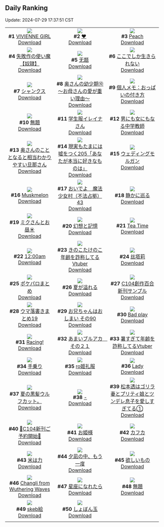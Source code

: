 ## Daily Ranking
Update: 2024-07-29 17:37:51 CST

|      |      |      |
| :----: | :----: | :----: |
| ![](https://i.pixiv.re/c/240x480/img-master/img/2024/07/27/00/00/07/120910320_p0_master1200.jpg)<br>**#1** [VIVIENNE GIRL](https://www.pixiv.net/artworks/120910320)<br>[Download](https://i.pixiv.re/img-original/img/2024/07/27/00/00/07/120910320_p0.png) | ![](https://i.pixiv.re/c/240x480/img-master/img/2024/07/27/00/00/58/120910514_p0_master1200.jpg)<br>**#2** [❤](https://www.pixiv.net/artworks/120910514)<br>[Download](https://i.pixiv.re/img-original/img/2024/07/27/00/00/58/120910514_p0.png) | ![](https://i.pixiv.re/c/240x480/img-master/img/2024/07/27/00/00/43/120910463_p0_master1200.jpg)<br>**#3** [Peach](https://www.pixiv.net/artworks/120910463)<br>[Download](https://i.pixiv.re/img-original/img/2024/07/27/00/00/43/120910463_p0.jpg) |
| ![](https://i.pixiv.re/c/240x480/img-master/img/2024/07/27/19/48/15/120921558_p0_master1200.jpg)<br>**#4** [失敗作の使い魔【奴隷】](https://www.pixiv.net/artworks/120921558)<br>[Download](https://i.pixiv.re/img-original/img/2024/07/27/19/48/15/120921558_p0.png) | ![](https://i.pixiv.re/c/240x480/img-master/img/2024/07/27/11/28/48/120921986_p0_master1200.jpg)<br>**#5** [无题](https://www.pixiv.net/artworks/120921986)<br>[Download](https://i.pixiv.re/img-original/img/2024/07/27/11/28/48/120921986_p0.jpg) | ![](https://i.pixiv.re/c/240x480/img-master/img/2024/07/27/17/03/39/120928838_p0_master1200.jpg)<br>**#6** [ここでしか生きられない](https://www.pixiv.net/artworks/120928838)<br>[Download](https://i.pixiv.re/img-original/img/2024/07/27/17/03/39/120928838_p0.jpg) |
| ![](https://i.pixiv.re/c/240x480/img-master/img/2024/07/28/00/00/23/120941642_p0_master1200.jpg)<br>**#7** [シャンクス](https://www.pixiv.net/artworks/120941642)<br>[Download](https://i.pixiv.re/img-original/img/2024/07/28/00/00/23/120941642_p0.jpg) | ![](https://i.pixiv.re/c/240x480/img-master/img/2024/07/27/00/06/47/120910942_p0_master1200.jpg)<br>**#8** [奥さんの幼少期⑩～お母さんの愛が重い理由～](https://www.pixiv.net/artworks/120910942)<br>[Download](https://i.pixiv.re/img-original/img/2024/07/27/00/06/47/120910942_p0.jpg) | ![](https://i.pixiv.re/c/240x480/img-master/img/2024/07/27/06/00/19/120917099_p0_master1200.jpg)<br>**#9** [個人メモ：おっぱいの付き方](https://www.pixiv.net/artworks/120917099)<br>[Download](https://i.pixiv.re/img-original/img/2024/07/27/06/00/19/120917099_p0.jpg) |
| ![](https://i.pixiv.re/c/240x480/img-master/img/2024/07/28/10/33/54/120952210_p0_master1200.jpg)<br>**#10** [無題](https://www.pixiv.net/artworks/120952210)<br>[Download](https://i.pixiv.re/img-original/img/2024/07/28/10/33/54/120952210_p0.png) | ![](https://i.pixiv.re/c/240x480/img-master/img/2024/07/27/00/00/07/120910319_p0_master1200.jpg)<br>**#11** [学生服イレイナさん](https://www.pixiv.net/artworks/120910319)<br>[Download](https://i.pixiv.re/img-original/img/2024/07/27/00/00/07/120910319_p0.png) | ![](https://i.pixiv.re/c/240x480/img-master/img/2024/07/28/00/00/39/120941711_p0_master1200.jpg)<br>**#12** [男にも女にもなる中学教師](https://www.pixiv.net/artworks/120941711)<br>[Download](https://i.pixiv.re/img-original/img/2024/07/28/00/00/39/120941711_p0.jpg) |
| ![](https://i.pixiv.re/c/240x480/img-master/img/2024/07/28/00/07/31/120942198_p0_master1200.jpg)<br>**#13** [奥さんのこととなると相当わかりやすい旦那さん](https://www.pixiv.net/artworks/120942198)<br>[Download](https://i.pixiv.re/img-original/img/2024/07/28/00/07/31/120942198_p0.jpg) | ![](https://i.pixiv.re/c/240x480/img-master/img/2024/07/28/18/00/15/120962400_p0_master1200.jpg)<br>**#14** [現実もたまには嘘をつく205「あなたが本当に好きなものは」](https://www.pixiv.net/artworks/120962400)<br>[Download](https://i.pixiv.re/img-original/img/2024/07/28/18/00/15/120962400_p0.jpg) | ![](https://i.pixiv.re/c/240x480/img-master/img/2024/07/28/00/00/33/120941692_p0_master1200.jpg)<br>**#15** [ウェディングモルガン](https://www.pixiv.net/artworks/120941692)<br>[Download](https://i.pixiv.re/img-original/img/2024/07/28/00/00/33/120941692_p0.jpg) |
| ![](https://i.pixiv.re/c/240x480/img-master/img/2024/07/28/00/00/35/120941694_p0_master1200.jpg)<br>**#16** [Muskmelon](https://www.pixiv.net/artworks/120941694)<br>[Download](https://i.pixiv.re/img-original/img/2024/07/28/00/00/35/120941694_p0.jpg) | ![](https://i.pixiv.re/c/240x480/img-master/img/2024/07/27/21/50/58/120933918_p0_master1200.jpg)<br>**#17** [おいでよ　魔法少女村（不法占拠）43](https://www.pixiv.net/artworks/120933918)<br>[Download](https://i.pixiv.re/img-original/img/2024/07/27/21/50/58/120933918_p0.png) | ![](https://i.pixiv.re/c/240x480/img-master/img/2024/07/27/00/00/10/120910333_p0_master1200.jpg)<br>**#18** [静かに巡る](https://www.pixiv.net/artworks/120910333)<br>[Download](https://i.pixiv.re/img-original/img/2024/07/27/00/00/10/120910333_p0.png) |
| ![](https://i.pixiv.re/c/240x480/img-master/img/2024/07/27/18/00/18/120930262_p0_master1200.jpg)<br>**#19** [ミクさんとお昼☀️](https://www.pixiv.net/artworks/120930262)<br>[Download](https://i.pixiv.re/img-original/img/2024/07/27/18/00/18/120930262_p0.png) | ![](https://i.pixiv.re/c/240x480/img-master/img/2024/07/27/00/04/44/120910840_p0_master1200.jpg)<br>**#20** [幻想と記憶](https://www.pixiv.net/artworks/120910840)<br>[Download](https://i.pixiv.re/img-original/img/2024/07/27/00/04/44/120910840_p0.jpg) | ![](https://i.pixiv.re/c/240x480/img-master/img/2024/07/28/00/00/43/120941718_p0_master1200.jpg)<br>**#21** [Tea Time](https://www.pixiv.net/artworks/120941718)<br>[Download](https://i.pixiv.re/img-original/img/2024/07/28/00/00/43/120941718_p0.jpg) |
| ![](https://i.pixiv.re/c/240x480/img-master/img/2024/07/27/15/59/09/120927410_p0_master1200.jpg)<br>**#22** [12:00am](https://www.pixiv.net/artworks/120927410)<br>[Download](https://i.pixiv.re/img-original/img/2024/07/27/15/59/09/120927410_p0.png) | ![](https://i.pixiv.re/c/240x480/img-master/img/2024/07/27/21/16/03/120936035_p0_master1200.jpg)<br>**#23** [きのこたけのこ年齢を詐称してるVtuber](https://www.pixiv.net/artworks/120936035)<br>[Download](https://i.pixiv.re/img-original/img/2024/07/27/21/16/03/120936035_p0.png) | ![](https://i.pixiv.re/c/240x480/img-master/img/2024/07/27/23/27/12/120940509_p0_master1200.jpg)<br>**#24** [丝塔莉](https://www.pixiv.net/artworks/120940509)<br>[Download](https://i.pixiv.re/img-original/img/2024/07/27/23/27/12/120940509_p0.jpg) |
| ![](https://i.pixiv.re/c/240x480/img-master/img/2024/07/28/21/56/45/120970334_p0_master1200.jpg)<br>**#25** [ポケパロまとめ](https://www.pixiv.net/artworks/120970334)<br>[Download](https://i.pixiv.re/img-original/img/2024/07/28/21/56/45/120970334_p0.jpg) | ![](https://i.pixiv.re/c/240x480/img-master/img/2024/07/27/00/01/01/120910524_p0_master1200.jpg)<br>**#26** [夏が溢れる](https://www.pixiv.net/artworks/120910524)<br>[Download](https://i.pixiv.re/img-original/img/2024/07/27/00/01/01/120910524_p0.jpg) | ![](https://i.pixiv.re/c/240x480/img-master/img/2024/07/27/00/18/26/120911416_p0_master1200.jpg)<br>**#27** [C104創作百合新刊サンプル](https://www.pixiv.net/artworks/120911416)<br>[Download](https://i.pixiv.re/img-original/img/2024/07/27/00/18/26/120911416_p0.jpg) |
| ![](https://i.pixiv.re/c/240x480/img-master/img/2024/07/27/23/00/56/120939663_p0_master1200.jpg)<br>**#28** [ウマ落書きまとめ19](https://www.pixiv.net/artworks/120939663)<br>[Download](https://i.pixiv.re/img-original/img/2024/07/27/23/00/56/120939663_p0.jpg) | ![](https://i.pixiv.re/c/240x480/img-master/img/2024/07/27/12/00/54/120922681_p0_master1200.jpg)<br>**#29** [お兄ちゃんはおしまい その90](https://www.pixiv.net/artworks/120922681)<br>[Download](https://i.pixiv.re/img-original/img/2024/07/27/12/00/54/120922681_p0.png) | ![](https://i.pixiv.re/c/240x480/img-master/img/2024/07/27/00/00/33/120910430_p0_master1200.jpg)<br>**#30** [Bad play](https://www.pixiv.net/artworks/120910430)<br>[Download](https://i.pixiv.re/img-original/img/2024/07/27/00/00/33/120910430_p0.jpg) |
| ![](https://i.pixiv.re/c/240x480/img-master/img/2024/07/28/01/12/16/120944193_p0_master1200.jpg)<br>**#31** [Racing!](https://www.pixiv.net/artworks/120944193)<br>[Download](https://i.pixiv.re/img-original/img/2024/07/28/01/12/16/120944193_p0.png) | ![](https://i.pixiv.re/c/240x480/img-master/img/2024/07/27/00/00/21/120910390_p0_master1200.jpg)<br>**#32** [あまいブルアカ　その２１](https://www.pixiv.net/artworks/120910390)<br>[Download](https://i.pixiv.re/img-original/img/2024/07/27/00/00/21/120910390_p0.png) | ![](https://i.pixiv.re/c/240x480/img-master/img/2024/07/28/20/03/50/120966173_p0_master1200.jpg)<br>**#33** [暑すぎて年齢を詐称してるVtuber](https://www.pixiv.net/artworks/120966173)<br>[Download](https://i.pixiv.re/img-original/img/2024/07/28/20/03/50/120966173_p0.png) |
| ![](https://i.pixiv.re/c/240x480/img-master/img/2024/07/27/00/05/09/120910860_p0_master1200.jpg)<br>**#34** [手乗り](https://www.pixiv.net/artworks/120910860)<br>[Download](https://i.pixiv.re/img-original/img/2024/07/27/00/05/09/120910860_p0.jpg) | ![](https://i.pixiv.re/c/240x480/img-master/img/2024/07/27/16/33/26/120928159_p0_master1200.jpg)<br>**#35** [ro姬礼服](https://www.pixiv.net/artworks/120928159)<br>[Download](https://i.pixiv.re/img-original/img/2024/07/27/16/33/26/120928159_p0.jpg) | ![](https://i.pixiv.re/c/240x480/img-master/img/2024/07/28/13/50/55/120956421_p0_master1200.jpg)<br>**#36** [Lady](https://www.pixiv.net/artworks/120956421)<br>[Download](https://i.pixiv.re/img-original/img/2024/07/28/13/50/55/120956421_p0.png) |
| ![](https://i.pixiv.re/c/240x480/img-master/img/2024/07/27/19/11/09/120932355_p0_master1200.jpg)<br>**#37** [夏の黒髪ウルフカット。](https://www.pixiv.net/artworks/120932355)<br>[Download](https://i.pixiv.re/img-original/img/2024/07/27/19/11/09/120932355_p0.jpg) | ![](https://i.pixiv.re/c/240x480/img-master/img/2024/07/27/00/26/45/120911663_p0_master1200.jpg)<br>**#38** [-](https://www.pixiv.net/artworks/120911663)<br>[Download](https://i.pixiv.re/img-original/img/2024/07/27/00/26/45/120911663_p0.jpg) | ![](https://i.pixiv.re/c/240x480/img-master/img/2024/07/29/04/14/15/120971332_p0_master1200.jpg)<br>**#39** [松本透はゴリラ妻とプリティ娘とツンデレ息子を愛しすぎてる①](https://www.pixiv.net/artworks/120971332)<br>[Download](https://i.pixiv.re/img-original/img/2024/07/29/04/14/15/120971332_p0.jpg) |
| ![](https://i.pixiv.re/c/240x480/img-master/img/2024/07/28/00/43/14/120943389_p0_master1200.jpg)<br>**#40** [🩵C104新刊ご予約開始🩷](https://www.pixiv.net/artworks/120943389)<br>[Download](https://i.pixiv.re/img-original/img/2024/07/28/00/43/14/120943389_p0.jpg) | ![](https://i.pixiv.re/c/240x480/img-master/img/2024/07/27/00/00/17/120910374_p0_master1200.jpg)<br>**#41** [お姫様](https://www.pixiv.net/artworks/120910374)<br>[Download](https://i.pixiv.re/img-original/img/2024/07/27/00/00/17/120910374_p0.jpg) | ![](https://i.pixiv.re/c/240x480/img-master/img/2024/07/27/00/00/16/120910371_p0_master1200.jpg)<br>**#42** [カフカ](https://www.pixiv.net/artworks/120910371)<br>[Download](https://i.pixiv.re/img-original/img/2024/07/27/00/00/16/120910371_p0.jpg) |
| ![](https://i.pixiv.re/c/240x480/img-master/img/2024/07/28/00/39/22/120943276_p0_master1200.jpg)<br>**#43** [米は力](https://www.pixiv.net/artworks/120943276)<br>[Download](https://i.pixiv.re/img-original/img/2024/07/28/00/39/22/120943276_p0.jpg) | ![](https://i.pixiv.re/c/240x480/img-master/img/2024/07/27/05/16/40/120916450_p0_master1200.jpg)<br>**#44** [夕凪の中、もう一度](https://www.pixiv.net/artworks/120916450)<br>[Download](https://i.pixiv.re/img-original/img/2024/07/27/05/16/40/120916450_p0.png) | ![](https://i.pixiv.re/c/240x480/img-master/img/2024/07/28/00/22/56/120942738_p0_master1200.jpg)<br>**#45** [欲しいもの](https://www.pixiv.net/artworks/120942738)<br>[Download](https://i.pixiv.re/img-original/img/2024/07/28/00/22/56/120942738_p0.jpg) |
| ![](https://i.pixiv.re/c/240x480/img-master/img/2024/07/27/14/02/53/120925071_p0_master1200.jpg)<br>**#46** [Changli from Wuthering Waves](https://www.pixiv.net/artworks/120925071)<br>[Download](https://i.pixiv.re/img-original/img/2024/07/27/14/02/53/120925071_p0.png) | ![](https://i.pixiv.re/c/240x480/img-master/img/2024/07/27/15/23/44/120926667_p0_master1200.jpg)<br>**#47** [星座になれたら](https://www.pixiv.net/artworks/120926667)<br>[Download](https://i.pixiv.re/img-original/img/2024/07/27/15/23/44/120926667_p0.png) | ![](https://i.pixiv.re/c/240x480/img-master/img/2024/07/27/01/00/01/120912611_p0_master1200.jpg)<br>**#48** [無題](https://www.pixiv.net/artworks/120912611)<br>[Download](https://i.pixiv.re/img-original/img/2024/07/27/01/00/01/120912611_p0.png) |
| ![](https://i.pixiv.re/c/240x480/img-master/img/2024/07/27/23/50/22/120941256_p0_master1200.jpg)<br>**#49** [skeb絵](https://www.pixiv.net/artworks/120941256)<br>[Download](https://i.pixiv.re/img-original/img/2024/07/27/23/50/22/120941256_p0.png) | ![](https://i.pixiv.re/c/240x480/img-master/img/2024/07/28/00/00/23/120941643_p0_master1200.jpg)<br>**#50** [しょぼん玉](https://www.pixiv.net/artworks/120941643)<br>[Download](https://i.pixiv.re/img-original/img/2024/07/28/00/00/23/120941643_p0.png) |
|      |
